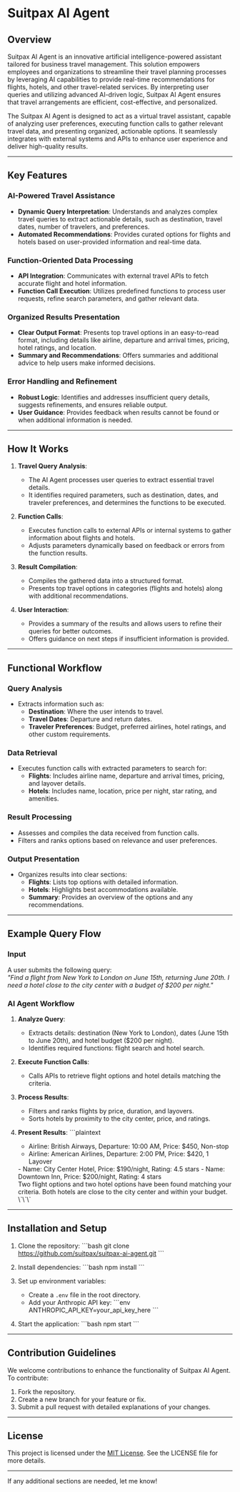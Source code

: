 # Suitpax AI Agent

## Overview

Suitpax AI Agent is an innovative artificial intelligence-powered assistant tailored for business travel management. This solution empowers employees and organizations to streamline their travel planning processes by leveraging AI capabilities to provide real-time recommendations for flights, hotels, and other travel-related services. By interpreting user queries and utilizing advanced AI-driven logic, Suitpax AI Agent ensures that travel arrangements are efficient, cost-effective, and personalized.

The Suitpax AI Agent is designed to act as a virtual travel assistant, capable of analyzing user preferences, executing function calls to gather relevant travel data, and presenting organized, actionable options. It seamlessly integrates with external systems and APIs to enhance user experience and deliver high-quality results.

---

## Key Features

### AI-Powered Travel Assistance
- **Dynamic Query Interpretation**: Understands and analyzes complex travel queries to extract actionable details, such as destination, travel dates, number of travelers, and preferences.
- **Automated Recommendations**: Provides curated options for flights and hotels based on user-provided information and real-time data.

### Function-Oriented Data Processing
- **API Integration**: Communicates with external travel APIs to fetch accurate flight and hotel information.
- **Function Call Execution**: Utilizes predefined functions to process user requests, refine search parameters, and gather relevant data.

### Organized Results Presentation
- **Clear Output Format**: Presents top travel options in an easy-to-read format, including details like airline, departure and arrival times, pricing, hotel ratings, and location.
- **Summary and Recommendations**: Offers summaries and additional advice to help users make informed decisions.

### Error Handling and Refinement
- **Robust Logic**: Identifies and addresses insufficient query details, suggests refinements, and ensures reliable output.
- **User Guidance**: Provides feedback when results cannot be found or when additional information is needed.

---

## How It Works

1. **Travel Query Analysis**:
   - The AI Agent processes user queries to extract essential travel details.
   - It identifies required parameters, such as destination, dates, and traveler preferences, and determines the functions to be executed.

2. **Function Calls**:
   - Executes function calls to external APIs or internal systems to gather information about flights and hotels.
   - Adjusts parameters dynamically based on feedback or errors from the function results.

3. **Result Compilation**:
   - Compiles the gathered data into a structured format.
   - Presents top travel options in categories (flights and hotels) along with additional recommendations.

4. **User Interaction**:
   - Provides a summary of the results and allows users to refine their queries for better outcomes.
   - Offers guidance on next steps if insufficient information is provided.

---

## Functional Workflow

### Query Analysis
- Extracts information such as:
  - **Destination**: Where the user intends to travel.
  - **Travel Dates**: Departure and return dates.
  - **Traveler Preferences**: Budget, preferred airlines, hotel ratings, and other custom requirements.

### Data Retrieval
- Executes function calls with extracted parameters to search for:
  - **Flights**: Includes airline name, departure and arrival times, pricing, and layover details.
  - **Hotels**: Includes name, location, price per night, star rating, and amenities.

### Result Processing
- Assesses and compiles the data received from function calls.
- Filters and ranks options based on relevance and user preferences.

### Output Presentation
- Organizes results into clear sections:
  - **Flights**: Lists top options with detailed information.
  - **Hotels**: Highlights best accommodations available.
  - **Summary**: Provides an overview of the options and any recommendations.

---

## Example Query Flow

### Input
A user submits the following query:  
*"Find a flight from New York to London on June 15th, returning June 20th. I need a hotel close to the city center with a budget of $200 per night."*

### AI Agent Workflow
1. **Analyze Query**:
   - Extracts details: destination (New York to London), dates (June 15th to June 20th), and hotel budget ($200 per night).
   - Identifies required functions: flight search and hotel search.

2. **Execute Function Calls**:
   - Calls APIs to retrieve flight options and hotel details matching the criteria.

3. **Process Results**:
   - Filters and ranks flights by price, duration, and layovers.
   - Sorts hotels by proximity to the city center, price, and ratings.

4. **Present Results**:
   \`\`\`plaintext
   <response>
   <flights>
   - Airline: British Airways, Departure: 10:00 AM, Price: $450, Non-stop
   - Airline: American Airlines, Departure: 2:00 PM, Price: $420, 1 Layover
   </flights>

   <hotels>
   - Name: City Center Hotel, Price: $190/night, Rating: 4.5 stars
   - Name: Downtown Inn, Price: $200/night, Rating: 4 stars
   </hotels>

   <summary>
   Two flight options and two hotel options have been found matching your criteria. Both hotels are close to the city center and within your budget.
   </summary>
   </response>
   \`\`\`

---

## Installation and Setup

1. Clone the repository:
   \`\`\`bash
   git clone https://github.com/suitpax/suitpax-ai-agent.git
   \`\`\`

2. Install dependencies:
   \`\`\`bash
   npm install
   \`\`\`

3. Set up environment variables:
   - Create a `.env` file in the root directory.
   - Add your Anthropic API key:
     \`\`\`env
     ANTHROPIC_API_KEY=your_api_key_here
     \`\`\`

4. Start the application:
   \`\`\`bash
   npm start
   \`\`\`

---

## Contribution Guidelines

We welcome contributions to enhance the functionality of Suitpax AI Agent. To contribute:

1. Fork the repository.
2. Create a new branch for your feature or fix.
3. Submit a pull request with detailed explanations of your changes.

---

## License

This project is licensed under the [MIT License](https://opensource.org/licenses/MIT). See the LICENSE file for more details.

---

If any additional sections are needed, let me know!
